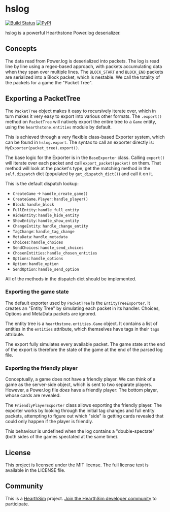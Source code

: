 # hslog

[![Build Status](https://api.travis-ci.org/HearthSim/python-hslog.svg?branch=master)](https://travis-ci.org/HearthSim/python-hslog)
[![PyPI](https://img.shields.io/pypi/v/hslog.svg)](https://pypi.org/project/hslog/)

hslog is a powerful Hearthstone Power.log deserializer.


## Concepts

The data read from Power.log is deserialized into packets.
The log is read line by line using a regex-based approach, with packets
accumulating data when they span over multiple lines.
The `BLOCK_START` and `BLOCK_END` packets are serialized into a Block packet,
which is nestable.
We call the totality of the packets for a game the "Packet Tree".


## Exporting a PacketTree

The `PacketTree` object makes it easy to recursively iterate over, which in
turn makes it very easy to export into various other formats. The `.export()`
method on `PacketTree` will natively export the entire tree to a `Game` entity,
using the `hearthstone.entities` module by default.

This is achieved through a very flexible class-based Exporter system, which can
be found in `hslog.export`.
The syntax to call an exporter directly is: `MyExporter(packet_tree).export()`.

The base logic for the Exporter is in the `BaseExporter` class.
Calling `export()` will iterate over each packet and call `export_packet(packet)`
on them. That method will look at the packet's type, get the matching method in
the `self.dispatch` dict (populated by `get_dispatch_dict()`) and call it on it.

This is the default dispatch lookup:

* `CreateGame` -> `handle_create_game()`
* `CreateGame.Player`: `handle_player()`
* `Block`: `handle_block`
* `FullEntity`: `handle_full_entity`
* `HideEntity`: `handle_hide_entity`
* `ShowEntity`: `handle_show_entity`
* `ChangeEntity`: `handle_change_entity`
* `TagChange`: `handle_tag_change`
* `MetaData`: `handle_metadata`
* `Choices`: `handle_choices`
* `SendChoices`: `handle_send_choices`
* `ChosenEntities`: `handle_chosen_entities`
* `Options`: `handle_options`
* `Option`: `handle_option`
* `SendOption`: `handle_send_option`

All of the methods in the dispatch dict should be implemented.


### Exporting the game state

The default exporter used by `PacketTree` is the `EntityTreeExporter`. It
creates an "Entity Tree" by simulating each packet in its handler. Choices,
Options and MetaData packets are ignored.

The entity tree is a `hearthstone.entities.Game` object. It contains a list of
entities in the `entities` attribute, which themselves have tags in their `tags`
attribute.

The export fully simulates every available packet. The game state at the end of
the export is therefore the state of the game at the end of the parsed log file.


### Exporting the friendly player

Conceptually, a game does not have a friendly player. We can think of a game as
the server-side object, which is sent to two separate players.
However, a Power.log file *does* have a friendly player: The bottom player, whose
cards are revealed.

The `FriendlyPlayerExporter` class allows exporting the friendly player. The
exporter works by looking through the initial tag changes and full entity
packets, attempting to figure out which "side" is getting cards revealed that
could only happen if the player is friendly.

This behaviour is undefined when the log contains a "double-spectate" (both sides
of the games spectated at the same time).


## License

This project is licensed under the MIT license. The full license text is
available in the LICENSE file.


## Community

This is a [HearthSim](https://hearthsim.info) project.
[Join the HearthSim developer community](https://hearthsim.info/join/) to participate.
